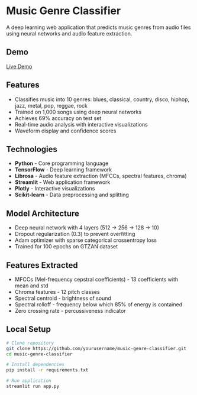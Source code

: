 # Music Genre Classifier

A deep learning web application that predicts music genres from audio files using neural networks and audio feature extraction.

## Demo
[Live Demo](https://music-genre-classifier-zdqjvxx6lp4jdonoxfqdfs.streamlit.app/)

## Features
- Classifies music into 10 genres: blues, classical, country, disco, hiphop, jazz, metal, pop, reggae, rock
- Trained on 1,000 songs using deep neural networks
- Achieves 69% accuracy on test set
- Real-time audio analysis with interactive visualizations
- Waveform display and confidence scores

## Technologies
- **Python** - Core programming language
- **TensorFlow** - Deep learning framework
- **Librosa** - Audio feature extraction (MFCCs, spectral features, chroma)
- **Streamlit** - Web application framework
- **Plotly** - Interactive visualizations
- **Scikit-learn** - Data preprocessing and splitting

## Model Architecture
- Deep neural network with 4 layers (512 → 256 → 128 → 10)
- Dropout regularization (0.3) to prevent overfitting
- Adam optimizer with sparse categorical crossentropy loss
- Trained for 100 epochs on GTZAN dataset

## Features Extracted
- MFCCs (Mel-frequency cepstral coefficients) - 13 coefficients with mean and std
- Chroma features - 12 pitch classes
- Spectral centroid - brightness of sound
- Spectral rolloff - frequency below which 85% of energy is contained
- Zero crossing rate - percussiveness indicator

## Local Setup
```bash
# Clone repository
git clone https://github.com/yourusername/music-genre-classifier.git
cd music-genre-classifier

# Install dependencies
pip install -r requirements.txt

# Run application
streamlit run app.py

